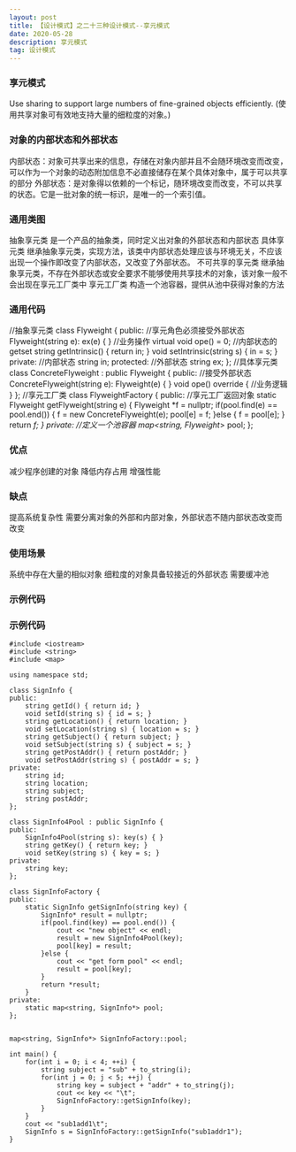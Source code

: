 ```yaml
---
layout: post
title: 【设计模式】之二十三种设计模式--享元模式
date: 2020-05-28
description: 享元模式
tag: 设计模式
---
```

### 享元模式
Use sharing to support large numbers of fine-grained objects efficiently.
(使用共享对象可有效地支持大量的细粒度的对象。)
### 对象的内部状态和外部状态
内部状态：对象可共享出来的信息，存储在对象内部并且不会随环境改变而改变，可以作为一个对象的动态附加信息不必直接储存在某个具体对象中，属于可以共享的部分
外部状态：是对象得以依赖的一个标记，随环境改变而改变，不可以共享的状态。它是一批对象的统一标识，是唯一的一个索引值。
### 通用类图
抽象享元类
是一个产品的抽象类，同时定义出对象的外部状态和内部状态
具体享元类
继承抽象享元类，实现方法，该类中内部状态处理应该与环境无关，不应该出现一个操作即改变了内部状态，又改变了外部状态。
不可共享的享元类
继承抽象享元类，不存在外部状态或安全要求不能够使用共享技术的对象，该对象一般不会出现在享元工厂类中
享元工厂类
构造一个池容器，提供从池中获得对象的方法
### 通用代码
//抽象享元类
class Flyweight {
public:
    //享元角色必须接受外部状态
    Flyweight(string e): ex(e) { }
    //业务操作
    virtual void ope() = 0;
    //内部状态的getset
    string getIntrinsic() { return in; }
    void setIntrinsic(string s) { in = s; }
private:
    //内部状态
    string in;
protected:
    //外部状态
    string ex;
};
//具体享元类
class ConcreteFlyweight : public Flyweight {
public:
    //接受外部状态
    ConcreteFlyweight(string e): Flyweight(e) { }
    void ope() override {
        //业务逻辑
    }
};
//享元工厂类
class FlyweightFactory {
public:
    //享元工厂返回对象
    static Flyweight getFlyweight(string e) {
        Flyweight *f = nullptr;
        if(pool.find(e) == pool.end()) {
            f = new ConcreteFlyweight(e);
            pool[e] = f;
        }else {
            f = pool[e];
        }
        return *f;
    }
private:
    //定义一个池容器
    map<string, Flyweight*> pool;
};
### 优点
减少程序创建的对象
降低内存占用
增强性能
### 缺点
提高系统复杂性
需要分离对象的外部和内部对象，外部状态不随内部状态改变而改变
### 使用场景
系统中存在大量的相似对象
细粒度的对象具备较接近的外部状态
需要缓冲池
### 示例代码
### 示例代码
```
#include <iostream>
#include <string>
#include <map>

using namespace std;

class SignInfo {
public:
    string getId() { return id; }
    void setId(string s) { id = s; }
    string getLocation() { return location; }
    void setLocation(string s) { location = s; }
    string getSubject() { return subject; }
    void setSubject(string s) { subject = s; }
    string getPostAddr() { return postAddr; }
    void setPostAddr(string s) { postAddr = s; }
private:
    string id;
    string location;
    string subject;
    string postAddr;
};

class SignInfo4Pool : public SignInfo {
public:
    SignInfo4Pool(string s): key(s) { }
    string getKey() { return key; }
    void setKey(string s) { key = s; }
private:
    string key;
};

class SignInfoFactory {
public:
    static SignInfo getSignInfo(string key) {
        SignInfo* result = nullptr;
        if(pool.find(key) == pool.end()) {
            cout << "new object" << endl;
            result = new SignInfo4Pool(key);
            pool[key] = result;
        }else {
            cout << "get form pool" << endl;
            result = pool[key];
        }
        return *result;
    }
private:
    static map<string, SignInfo*> pool;
};


map<string, SignInfo*> SignInfoFactory::pool;

int main() {
    for(int i = 0; i < 4; ++i) {
        string subject = "sub" + to_string(i);
        for(int j = 0; j < 5; ++j) {
            string key = subject + "addr" + to_string(j);
            cout << key << "\t";
            SignInfoFactory::getSignInfo(key);
        }
    }
    cout << "sub1add1\t";
    SignInfo s = SignInfoFactory::getSignInfo("sub1addr1");
}
```

